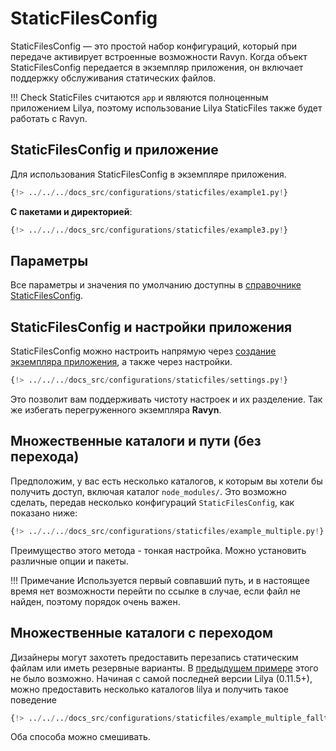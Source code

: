 # StaticFilesConfig

StaticFilesConfig — это простой набор конфигураций, который при передаче активирует встроенные возможности Ravyn.
Когда объект StaticFilesConfig передается в экземпляр приложения, он включает поддержку обслуживания
статических файлов.

!!! Check
    StaticFiles считаются `app` и являются полноценным приложением Lilya, поэтому использование
    Lilya StaticFiles также будет работать с Ravyn.

## StaticFilesConfig и приложение

Для использования StaticFilesConfig в экземпляре приложения.

```python hl_lines="5-7 9"
{!> ../../../docs_src/configurations/staticfiles/example1.py!}
```

**С пакетами и директорией**:

```python hl_lines="6 9"
{!> ../../../docs_src/configurations/staticfiles/example3.py!}
```

## Параметры

Все параметры и значения по умолчанию доступны в [справочнике StaticFilesConfig](../references/configurations/static_files.md).

## StaticFilesConfig и настройки приложения

StaticFilesConfig можно настроить напрямую через [создание экземпляра приложения](#staticfilesconfig-and-application), а также через настройки.

```python
{!> ../../../docs_src/configurations/staticfiles/settings.py!}
```

Это позволит вам поддерживать чистоту настроек и их разделение. Так же избегать перегруженного экземпляра **Ravyn**.

## Множественные каталоги и пути (без перехода)

Предположим, у вас есть несколько каталогов, к которым вы хотели бы получить доступ, включая каталог `node_modules/`.
Это возможно сделать, передав несколько конфигураций `StaticFilesConfig`, как показано ниже:

```python
{!> ../../../docs_src/configurations/staticfiles/example_multiple.py!}
```
Преимущество этого метода - тонкая настройка. Можно установить различные опции и пакеты.

!!! Примечание
    Используется первый совпавший путь, и в настоящее время нет возможности перейти по ссылке в случае, если файл не найден,
    поэтому порядок очень важен.

## Множественные каталоги с переходом

Дизайнеры могут захотеть предоставить перезапись статическим файлам или иметь резервные варианты.
В [предыдущем примере](#multiple-directories-and-multiple-pathes-without-fallthrough) этого не было возможно.
Начиная с самой последней версии Lilya (0.11.5+), можно предоставить несколько каталогов lilya и получить такое поведение

```python
{!> ../../../docs_src/configurations/staticfiles/example_multiple_fallthrough.py!}
```

Оба способа можно смешивать.
